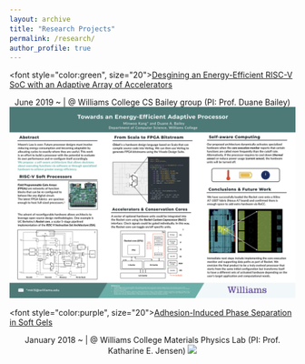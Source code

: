 ```yaml
---
layout: archive
title: "Research Projects"
permalink: /research/
author_profile: true
---
```


 <font style="color:green", size="20">[Desgining an Energy-Efficient RISC-V SoC with an Adaptive Array of Accelerators](/files/Kang_ThesisProposal_Final.pdf)</font>

<p style="text-align: center">
June 2019 ~  | @ Williams College CS Bailey group (PI: Prof. Duane Bailey)

<img src='/images/Kang_Summer2019_poster.png' width='800' >
</p>


<font style="color:purple", size="20">[Adhesion-Induced Phase Separation in Soft Gels](/files/AIPS_Draft.pdf)</font>
<p style="text-align: center">
January 2018 ~  | @ Williams College Materials Physics Lab (PI: Prof. Katharine E. Jensen)

<img src='/images/Kang_Poster_SoftDays@Amherst.jpg' width='600'>
</p>